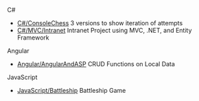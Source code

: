 C# 
 - [C#/ConsoleChess](https://github.com/jeremy-hicks05/Portfolio/tree/master/C%23/Games/ConsoleChess) 3 versions to show iteration of attempts
 - [C#/MVC/Intranet](https://github.com/jeremy-hicks05/Portfolio/tree/master/C%23/Entity%20Framework%20MVC) Intranet Project using MVC, .NET, and Entity Framework

Angular
 - [Angular/AngularAndASP](https://github.com/jeremy-hicks05/Portfolio/tree/master/Angular/ASPAndAngular/WorldCities) CRUD Functions on Local Data

JavaScript
- [JavaScript/Battleship](https://github.com/jeremy-hicks05/Portfolio/tree/master/JavaScript/myBattleShip) Battleship Game
